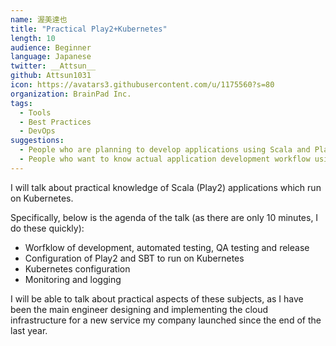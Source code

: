 ```yaml
---
name: 渥美達也
title: "Practical Play2+Kubernetes"
length: 10
audience: Beginner
language: Japanese
twitter: __Attsun__
github: Attsun1031
icon: https://avatars3.githubusercontent.com/u/1175560?s=80
organization: BrainPad Inc.
tags:
  - Tools
  - Best Practices
  - DevOps
suggestions:
  - People who are planning to develop applications using Scala and Play2 on Kuberentes
  - People who want to know actual application development workflow using Kuberentes
---
```

I will talk about practical knowledge of Scala (Play2) applications which run on Kubernetes.

Specifically, below is the agenda of the talk (as there are only 10 minutes, I do these quickly): 
  - Worfklow of development, automated testing, QA testing and release
  - Configuration of Play2 and SBT to run on Kubernetes
  - Kubernetes configuration
  - Monitoring and logging

I will be able to talk about practical aspects of these subjects,
as I have been the main engineer designing and implementing the cloud infrastructure
for a new service my company launched since the end of the last year. 
